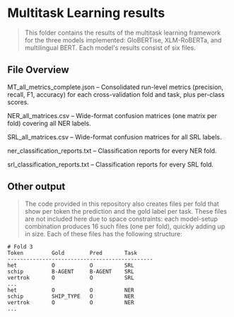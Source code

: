 # Multitask Learning results
> This folder contains the results of the multitask learning framework for the three models implemented: GloBERTise, XLM-RoBERTa, and multilingual BERT. Each model's results consist of six files.

## File Overview
MT_all_metrics_complete.json – Consolidated run-level metrics (precision, recall, F1, accuracy) for each cross-validation fold and task, plus per-class scores. 

NER_all_matrices.csv – Wide-format confusion matrices (one matrix per fold) covering all NER labels.

SRL_all_matrices.csv – Wide-format confusion matrices for all SRL labels.

ner_classification_reports.txt – Classification reports for every NER fold. 

srl_classification_reports.txt – Classification reports for every SRL fold. 

## Other output
> The code provided in this repository also creates files per fold that show per token the prediction and the gold label per task. These files are not included here due to space constraints: each model-setup combination produces 16 such files (one per fold), quickly adding up in size.
Each of these files has the following structure:

```text
# Fold 3
Token         Gold        Pred       Task
----------------------------------------------
het           O           O          SRL
schip         B-AGENT     B-AGENT    SRL
vertrok       O           O          SRL
...
het           O           O          NER
schip         SHIP_TYPE   O          NER
vertrok       O           O          NER
...
```
